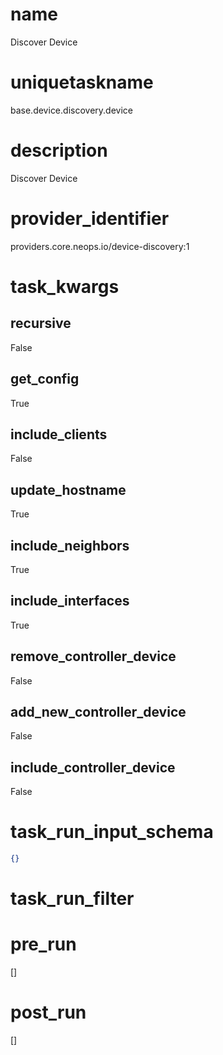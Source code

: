# name
Discover Device
# uniquetaskname
base.device.discovery.device
# description
Discover Device
# provider_identifier
providers.core.neops.io/device-discovery:1
# task_kwargs
## recursive
False
## get_config
True
## include_clients
False
## update_hostname
True
## include_neighbors
True
## include_interfaces
True
## remove_controller_device
False
## add_new_controller_device
False
## include_controller_device
False
# task_run_input_schema
```json
{}
```
# task_run_filter

# pre_run
[]
# post_run
[]
